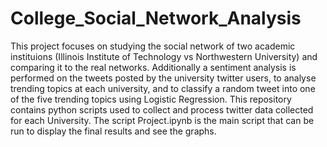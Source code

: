 # College_Social_Network_Analysis
This project focuses on studying the social network of two academic instituions (Illinois Institute of Technology vs Northwestern University)
and comparing it to the real networks.
Additionally a sentiment analysis is performed on the tweets posted by the university twitter users, to analyse trending topics at each university,
and to classify a random tweet into one of the five trending topics using Logistic Regression. 
This repository contains python scripts used to collect and process twitter data collected for each University.
The script Project.ipynb is the main script that can be run to display the final results and see the graphs.
